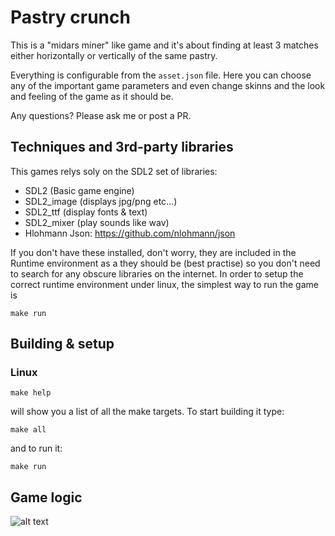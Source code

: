 # Pastry crunch

This is a "midars miner" like game and it's about finding at least 3 matches either horizontally or vertically
of the same pastry.

Everything is configurable from the `asset.json` file. Here you can choose any of the important
game parameters and even change skinns and the look and feeling of the game as it should
be.

Any questions? Please ask me or post a PR.

## Techniques and 3rd-party libraries
This games relys soly on the SDL2 set of libraries:
* SDL2 (Basic game engine)
* SDL2_image (displays jpg/png etc...)
* SDL2_ttf (display fonts & text)
* SDL2_mixer (play sounds like wav)
* Hlohmann Json: https://github.com/nlohmann/json

If you don't have these installed, don't worry, they are included in the Runtime
environment as a they should be (best practise) so you don't need to search for any
obscure libraries on the internet. In order to setup the correct runtime environment
under linux, the simplest way to run the game is
```
make run
```

## Building & setup

### Linux
```
make help
```
will show you a list of all the make targets. To start building it type:
```
make all
```
and to run it:
```
make run
```


## Game logic
![alt text](https://github.com/kohnech/bakery-street-game/blob/master/state_machine.png "Game logic")